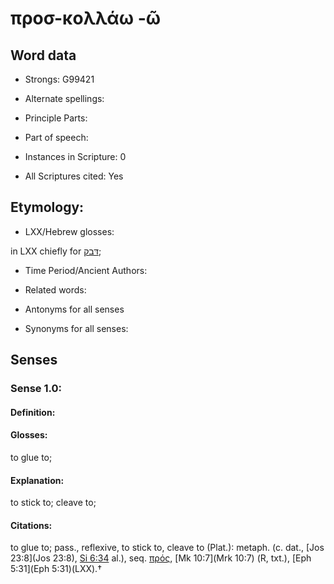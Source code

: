 # προσ-κολλάω -ῶ

<!-- Status: S2=NeedsEdits -->
<!-- Lexica used for edits:   -->

## Word data

* Strongs: G99421

* Alternate spellings:



* Principle Parts: 


* Part of speech: 


* Instances in Scripture: 0

* All Scriptures cited: Yes

## Etymology: 


* LXX/Hebrew glosses: 

in LXX chiefly for [דּבק](//en-uhl/H1692);

* Time Period/Ancient Authors: 


* Related words: 

* Antonyms for all senses

* Synonyms for all senses: 


## Senses 


### Sense  1.0: 

#### Definition: 

#### Glosses: 

to glue to; 

#### Explanation: 

to stick to; 
cleave to; 

#### Citations: 

to glue to; pass., reflexive, to stick to, cleave to (Plat.): metaph. (c. dat., [Jos 23:8](Jos 23:8), [Si 6:34](Sir.6.34) al.), seq. [πρός](), [Mk 10:7](Mrk 10:7) (R, txt.), [Eph 5:31](Eph 5:31)(LXX).†
